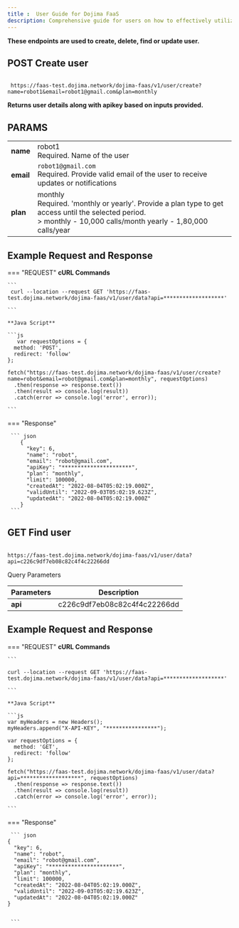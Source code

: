 ```yaml
---
title :  User Guide for Dojima FaaS
description: Comprehensive guide for users on how to effectively utilize Dojima FaaS for blockchain operations.
---
```


**These endpoints are used to create, delete, find or update user.**

## POST Create user

```

 https://faas-test.dojima.network/dojima-faas/v1/user/create?name=robot1&email=robot1@gmail.com&plan=monthly

```



**Returns user details along with apikey based on inputs provided.**

## PARAMS

|           |                                      |
|-----------|--------------------------------------|
|**name**   |robot1 <br/>Required. Name of the user|
|**email**  |`robot1@gmail.com` <br/> Required. Provide valid email of the user to receive updates or notifications |
| **plan**  | monthly<br/>  Required. 'monthly or yearly'. Provide a plan type to get access until the selected period. <br/> > monthly - 10,000 calls/month yearly - 1,80,000 calls/year |

## Example Request and Response

=== "REQUEST"
    **cURL Commands**

    ```  
     curl --location --request GET 'https://faas-test.dojima.network/dojima-faas/v1/user/data?api=*******************'

    ```

    **Java Script**

    ```js
       var requestOptions = {
      method: 'POST',
      redirect: 'follow'
    };

    fetch("https://faas-test.dojima.network/dojima-faas/v1/user/create?name=robot&email=robot@gmail.com&plan=monthly", requestOptions)
      .then(response => response.text())
      .then(result => console.log(result))
      .catch(error => console.log('error', error));

    ```
=== "Response"

     ``` json
        {
          "key": 6,
          "name": "robot",
          "email": "robot@gmail.com",
          "apiKey": "**********************",
          "plan": "monthly",
          "limit": 100000,
          "createdAt": "2022-08-04T05:02:19.000Z",
          "validUntil": "2022-09-03T05:02:19.623Z",
          "updatedAt": "2022-08-04T05:02:19.000Z"
        }
     ```


## GET Find user

```

https://faas-test.dojima.network/dojima-faas/v1/user/data?api=c226c9df7eb08c82c4f4c22266dd

```
Query Parameters

|Parameters | Description                          |
|-----------|--------------------------------------|
|**api**    |c226c9df7eb08c82c4f4c22266dd          |

## Example Request and Response

=== "REQUEST"
    **cURL Commands**

    ```  
     
    curl --location --request GET 'https://faas-test.dojima.network/dojima-faas/v1/user/data?api=*******************'

    ```

    **Java Script**

    ```js
    var myHeaders = new Headers();
    myHeaders.append("X-API-KEY", "****************");

    var requestOptions = {
      method: 'GET',
      redirect: 'follow'
    };

    fetch("https://faas-test.dojima.network/dojima-faas/v1/user/data?api=*******************", requestOptions)
      .then(response => response.text())
      .then(result => console.log(result))
      .catch(error => console.log('error', error));

    ```
=== "Response"

     ``` json
    {
      "key": 6,
      "name": "robot",
      "email": "robot@gmail.com",
      "apiKey": "**********************",
      "plan": "monthly",
      "limit": 100000,
      "createdAt": "2022-08-04T05:02:19.000Z",
      "validUntil": "2022-09-03T05:02:19.623Z",
      "updatedAt": "2022-08-04T05:02:19.000Z"
    }


     ```
